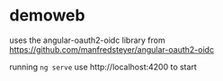 # demoweb

uses the angular-oauth2-oidc library from https://github.com/manfredsteyer/angular-oauth2-oidc

running `ng serve`
use http://localhost:4200 to start
